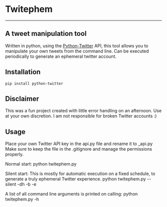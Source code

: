 # Twitephem
---
## A tweet manipulation tool
Written in python, using the [Python-Twitter](https://python-twitter.readthedocs.io/en/latest/installation.html) API, this tool allows you to manipulate your own tweets from the command line. Can be executed periodically to generate an ephemeral twitter account.

## Installation
    pip install python-twitter

## Disclaimer
This was a fun project created with little error handling on an afternoon. Use at your own discretion.
I am not responsible for broken Twitter accounts :)

## Usage
Place your own Twitter API key in the api.py file and rename it to \_api.py 
Make sure to keep the file in the .gitignore and manage the permissions properly.
    
Normal start:
    python twitephem.py

Silent start:
This is mostly for automatic execution on a fixed schedule, to generate a truly ephemeral Twitter experience.
    python twitephem.py --silent -dh -b <DD-MM-YYYY> -e <DD-MM-YYYY>

A list of all command line arguments is printed on calling:
    python twitephem.py -h

